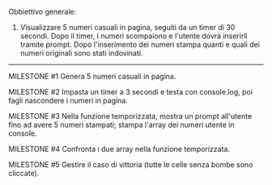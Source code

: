Obbiettivo generale: 
1) Visualizzare 5 numeri casuali in pagina, seguiti da un timer di 30 secondi. Dopo il timer, i numeri scompaiono e l'utente dovrà inserirli tramite prompt. Dopo l'inserimento dei numeri stampa quanti e quali dei numeri originali sono stati indovinati.

----------------------------------------------------------

MILESTONE #1
Genera 5 numeri casuali in pagina.

MILESTONE #2
Impasta un timer a 3 secondi e testa con console.log, poi fagli nascondere i numeri in pagina.

MILESTONE #3
Nella funzione temporizzata, mostra un prompt all'utente fino ad avere 5 numeri stampati; stampa l'array dei numeri utente in console.

MILESTONE #4
Confronta i due array nella funzione temporizzata.

MILESTONE #5
Gestire il caso di vittoria (tutte le celle senza bombe sono cliccate).